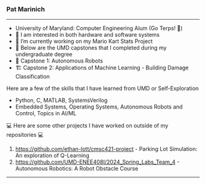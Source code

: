 ### Pat Marinich
---
- University of Maryland: Computer Engineering Alum (Go Terps! 🐢)
- 🔌 I am interested in both hardware and software systems
- 🔭 I’m currently working on my Mario Kart Stats Project
- 🐢 Below are the UMD capstones that I completed during my undergraduate degree
- 🤖 Capstone 1: Autonomous Robots
- 🏗️ Capstone 2: Applications of Machine Learning - Building Damage Classification

Here are a few of the skills that I have learned from UMD or Self-Exploration
- Python, C, MATLAB, SystemsVerilog
- Embedded Systems, Operating Systems, Autonomous Robots and Control, Topics in AI/ML

💻 Here are some other projects I have worked on outside of my repositories 💻
  1. https://github.com/ethan-lott/cmsc421-project - Parking Lot Simulation: An exploration of Q-Learning
  2. https://github.com/UMD-ENEE408I/2024_Spring_Labs_Team_4 - Autonomous Robotics: A Robot Obstacle Course

---



<!--
**PatrickMarinich/PatrickMarinich** is a ✨ _special_ ✨ repository because its `README.md` (this file) appears on your GitHub profile.

Here are some ideas to get you started:

- 🔭 I’m currently working on ...
- 🌱 I’m currently learning ...
- 👯 I’m looking to collaborate on ...
- 🤔 I’m looking for help with ...
- 💬 Ask me about ...
- 📫 How to reach me: ...
- 😄 Pronouns: ...
- ⚡ Fun fact: ...
-->
